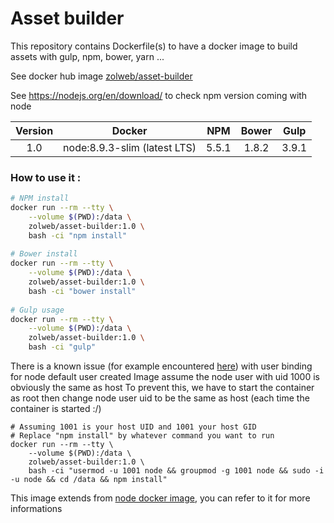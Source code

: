 # Asset builder

This repository contains Dockerfile(s) to have a docker image to build assets with gulp, npm, bower, yarn ...

See docker hub image [zolweb/asset-builder](https://hub.docker.com/r/zolweb/asset-builder/)

See https://nodejs.org/en/download/ to check npm version coming with node

| Version | Docker                       | NPM   | Bower | Gulp  |
|:-------:|:----------------------------:|:-----:|:-----:|:-----:|
| 1.0     | node:8.9.3-slim (latest LTS) | 5.5.1 | 1.8.2 | 3.9.1 |

### How to use it : 

```bash
# NPM install
docker run --rm --tty \
    --volume $(PWD):/data \
    zolweb/asset-builder:1.0 \
    bash -ci "npm install"
    
# Bower install
docker run --rm --tty \
    --volume $(PWD):/data \
    zolweb/asset-builder:1.0 \
    bash -ci "bower install"
    
# Gulp usage
docker run --rm --tty \
    --volume $(PWD):/data \
    zolweb/asset-builder:1.0 \
    bash -ci "gulp"
```

There is a known issue (for example encountered [here](https://github.com/jdleesmiller/docker-chat-demo/issues/8)) with user binding for node default user created
Image assume the node user with uid 1000 is obviously the same as host
To prevent this, we have to start the container as root then change node user uid to be the same as host (each time the container is started :/)

```
# Assuming 1001 is your host UID and 1001 your host GID
# Replace "npm install" by whatever command you want to run
docker run --rm --tty \
    --volume $(PWD):/data \
    zolweb/asset-builder:1.0 \
    bash -ci "usermod -u 1001 node && groupmod -g 1001 node && sudo -i -u node && cd /data && npm install"
```

This image extends from [node docker image](https://hub.docker.com/_/node/), you can refer to it for more informations
